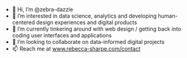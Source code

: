 - 👋 Hi, I’m @zebra-dazzle
- 👀 I’m interested in data science, analytics and developing human-centered design experiences and digital products
- 🌱 I’m currently tinkering around with web design / getting back into coding user interfaces and applications
- 💞️ I’m looking to collaborate on data-informed digital projects
- 📫 Reach me at www.rebecca-sharpe.com/contact

<!---
zebra-dazzle/zebra-dazzle is a ✨ special ✨ repository because its `README.md` (this file) appears on your GitHub profile.
You can click the Preview link to take a look at your changes.
--->
